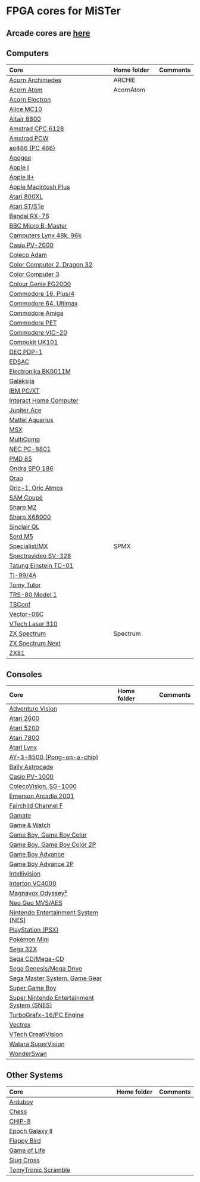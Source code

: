 # FPGA cores for MiSTer
## Arcade cores are [here](Arcade-Cores-List)

<!-- Cores list start -->

## Computers
|Core<img width=300/>| Home folder<img width=20/>| Comments |
|:---|:---|:---:|
| [Acorn Archimedes](https://github.com/MiSTer-devel/Archie_MiSTer) |ARCHIE| |
| [Acorn Atom](https://github.com/MiSTer-devel/AcornAtom_MiSTer) |AcornAtom| |
| [Acorn Electron](https://github.com/MiSTer-devel/AcornElectron_MiSTer) | | |
| [Alice MC10](https://github.com/MiSTer-devel/AliceMC10_MiSTer) | | |
| [Altair 8800](https://github.com/MiSTer-devel/Altair8800_Mister) | | |
| [Amstrad CPC 6128](https://github.com/MiSTer-devel/Amstrad_MiSTer) | | |
| [Amstrad PCW](https://github.com/MiSTer-devel/Amstrad-PCW_MiSTer) | | |
| [ao486 (PC 486)](https://github.com/MiSTer-devel/ao486_MiSTer) | | |
| [Apogee](https://github.com/MiSTer-devel/Apogee_MiSTer) | | |
| [Apple I](https://github.com/MiSTer-devel/Apple-I_MiSTer) | | |
| [Apple II+](https://github.com/MiSTer-devel/Apple-II_MiSTer) | | |
| [Apple Macintosh Plus](https://github.com/MiSTer-devel/MacPlus_MiSTer) | | |
| [Atari 800XL](https://github.com/MiSTer-devel/Atari800_MiSTer) | | |
| [Atari ST/STe](https://github.com/MiSTer-devel/AtariST_MiSTer) | | |
| [Bandai RX-78](https://github.com/MiSTer-devel/RX-78_MiSTer) | | |
| [BBC Micro B, Master](https://github.com/MiSTer-devel/BBCMicro_MiSTer) | | |
| [Camputers Lynx 48k, 96k](https://github.com/MiSTer-devel/Lynx48_MiSTer) | | |
| [Casio PV-2000](https://github.com/MiSTer-devel/Casio_PV-2000_MiSTer) | | |
| [Coleco Adam](https://github.com/MiSTer-devel/ColecoAdam_MiSTer) | | |
| [Color Computer 2, Dragon 32](https://github.com/MiSTer-devel/CoCo2_MiSTer) | | |
| [Color Computer 3](https://github.com/MiSTer-devel/CoCo3_MiSTer) | | |
| [Colour Genie EG2000](https://github.com/MiSTer-devel/EG2000_MiSTer) | | |
| [Commodore 16, Plus/4](https://github.com/MiSTer-devel/C16_MiSTer) | | |
| [Commodore 64, Ultimax](https://github.com/MiSTer-devel/C64_MiSTer) | | |
| [Commodore Amiga](https://github.com/MiSTer-devel/Minimig-AGA_MiSTer) | | |
| [Commodore PET](https://github.com/MiSTer-devel/PET2001_MiSTer) | | |
| [Commodore VIC-20](https://github.com/MiSTer-devel/VIC20_MiSTer) | | |
| [Compukit UK101](https://github.com/MiSTer-devel/UK101_MiSTer) | | |
| [DEC PDP-1](https://github.com/MiSTer-devel/PDP1_MiSTer) | | |
| [EDSAC](https://github.com/MiSTer-devel/EDSAC_MiSTer) | | |
| [Electronika BK0011M](https://github.com/MiSTer-devel/BK0011M_MiSTer) | | |
| [Galaksija](https://github.com/MiSTer-devel/Galaksija_MiSTer) | | |
| [IBM PC/XT](https://github.com/MiSTer-devel/PCXT_MiSTer) | | |
| [Interact Home Computer](https://github.com/MiSTer-devel/Interact_MiSTer) | | |
| [Jupiter Ace](https://github.com/MiSTer-devel/Jupiter_MiSTer) | | |
| [Mattel Aquarius](https://github.com/MiSTer-devel/Aquarius_MISTer) | | |
| [MSX](https://github.com/MiSTer-devel/MSX_MiSTer) | | |
| [MultiComp](https://github.com/MiSTer-devel/MultiComp_MiSTer) | | |
| [NEC PC-8801](https://github.com/MiSTer-devel/PC88_MiSTer) | | |
| [PMD 85](https://github.com/MiSTer-devel/PMD85_MiSTer) | | |
| [Ondra SPO 186](https://github.com/MiSTer-devel/OndraSPO186_MiSTer) | | |
| [Orao](https://github.com/MiSTer-devel/Orao_MiSTer) | | |
| [Oric-1, Oric Atmos](https://github.com/MiSTer-devel/Oric_MiSTer) | | |
| [SAM Coupé](https://github.com/MiSTer-devel/SAM-Coupe_MiSTer) | | |
| [Sharp MZ](https://github.com/MiSTer-devel/SharpMZ_MiSTer) | | |
| [Sharp X68000](https://github.com/MiSTer-devel/X68000_MiSTer) | | |
| [Sinclair QL](https://github.com/MiSTer-devel/QL_MiSTer) | | |
| [Sord M5](https://github.com/MiSTer-devel/SordM5_MiSTer) | | |
| [Specialist/MX](https://github.com/MiSTer-devel/Specialist_MiSTer) |SPMX| |
| [Spectravideo SV-328](https://github.com/MiSTer-devel/SVI328_MiSTer) | | |
| [Tatung Einstein TC-01](https://github.com/MiSTer-devel/TatungEinstein_MiSTer) | | |
| [TI-99/4A](https://github.com/MiSTer-devel/TI-99_4A_MiSTer) | | |
| [Tomy Tutor](https://github.com/MiSTer-devel/TomyTutor_MiSTer) | | |
| [TRS-80 Model 1](https://github.com/MiSTer-devel/TRS-80_MiSTer) | | |
| [TSConf](https://github.com/MiSTer-devel/TSConf_MiSTer) | | |
| [Vector-06C](https://github.com/MiSTer-devel/Vector-06C_MiSTer) | | |
| [VTech Laser 310](https://github.com/MiSTer-devel/Laser310_MiSTer) | | |
| [ZX Spectrum](https://github.com/MiSTer-devel/ZX-Spectrum_MISTer) |Spectrum| |
| [ZX Spectrum Next](https://github.com/MiSTer-devel/ZXNext_MISTer) | | |
| [ZX81](https://github.com/MiSTer-devel/ZX81_MiSTer) | | |

## Consoles
|Core<img width=300/>| Home folder<img width=20/>| Comments |
|:---|:---|:---:|
| [Adventure Vision](https://github.com/MiSTer-devel/AdventureVision_MiSTer) | | |
| [Atari 2600](https://github.com/MiSTer-devel/Atari2600_MiSTer) | | |
| [Atari 5200](https://github.com/MiSTer-devel/Atari800_MiSTer) | | |
| [Atari 7800](https://github.com/MiSTer-devel/Atari7800_MiSTer) | | |
| [Atari Lynx](https://github.com/MiSTer-devel/AtariLynx_MiSTer) | | |
| [AY-3-8500 (Pong-on-a-chip)](https://github.com/MiSTer-devel/AY-3-8500-MiSTer) | | |
| [Bally Astrocade](https://github.com/MiSTer-devel/Astrocade_MiSTer) | | |
| [Casio PV-1000](https://github.com/MiSTer-devel/Casio_PV-1000_MiSTer) | | |
| [ColecoVision, SG-1000](https://github.com/MiSTer-devel/ColecoVision_MiSTer) | | |
| [Emerson Arcadia 2001](https://github.com/MiSTer-devel/Arcadia_MiSTer) | | |
| [Fairchild Channel F](https://github.com/MiSTer-devel/ChannelF_MiSTer) | | |
| [Gamate](https://github.com/MiSTer-devel/Gamate_MiSTer) | | |
| [Game & Watch](https://github.com/MiSTer-devel/GnW_MiSTer) | | |
| [Game Boy, Game Boy Color](https://github.com/MiSTer-devel/Gameboy_MiSTer) | | |
| [Game Boy, Game Boy Color 2P](https://github.com/MiSTer-devel/Gameboy_MiSTer/tree/Gameboy2P) | | |
| [Game Boy Advance](https://github.com/MiSTer-devel/GBA_MiSTer) | | |
| [Game Boy Advance 2P](https://github.com/MiSTer-devel/GBA_MiSTer/tree/GBA2P) | | |
| [Intellivision](https://github.com/MiSTer-devel/Intv_MiSTer) | | |
| [Interton VC4000](https://github.com/MiSTer-devel/VC4000_MiSTer) | | |
| [Magnavox Odyssey²](https://github.com/MiSTer-devel/Odyssey2_MiSTer) | | |
| [Neo Geo MVS/AES](https://github.com/MiSTer-devel/NeoGeo_MiSTer) | | |
| [Nintendo Entertainment System (NES)](https://github.com/MiSTer-devel/NES_MiSTer) | | |
| [PlayStation (PSX)](https://github.com/MiSTer-devel/PSX_MiSTer) | | |
| [Pokémon Mini](https://github.com/MiSTer-devel/PokemonMini_MiSTer) | | |
| [Sega 32X](https://github.com/MiSTer-devel/S32X_MiSTer) | | |
| [Sega CD/Mega-CD](https://github.com/MiSTer-devel/MegaCD_MiSTer) | | |
| [Sega Genesis/Mega Drive](https://github.com/MiSTer-devel/Genesis_MiSTer) | | |
| [Sega Master System, Game Gear](https://github.com/MiSTer-devel/SMS_MiSTer) | | |
| [Super Game Boy](https://github.com/MiSTer-devel/SGB_MiSTer) | | |
| [Super Nintendo Entertainment System (SNES)](https://github.com/MiSTer-devel/SNES_MiSTer) | | |
| [TurboGrafx-16/PC Engine](https://github.com/MiSTer-devel/TurboGrafx16_MiSTer) | | |
| [Vectrex](https://github.com/MiSTer-devel/Vectrex_MiSTer) | | |
| [VTech CreatiVision](https://github.com/MiSTer-devel/CreatiVision_MiSTer) | | |
| [Watara SuperVision](https://github.com/MiSTer-devel/SuperVision_MiSTer) | | |
| [WonderSwan](https://github.com/MiSTer-devel/WonderSwan_MiSTer) | | |

## Other Systems
|Core<img width=300/>| Home folder<img width=20/>| Comments |
|:---|:---|:---:|
| [Arduboy](https://github.com/MiSTer-devel/Arduboy_MiSTer) | | |
| [Chess](https://github.com/MiSTer-devel/Chess_MiSTer) | | |
| [CHIP-8](https://github.com/MiSTer-devel/Chip8_MiSTer) | | |
| [Epoch Galaxy II](https://github.com/MiSTer-devel/EpochGalaxy2_MiSTer) | | |
| [Flappy Bird](https://github.com/MiSTer-devel/FlappyBird_MiSTer) | | |
| [Game of Life](https://github.com/MiSTer-devel/Life_MiSTer) | | |
| [Slug Cross](https://github.com/MiSTer-devel/SlugCross_MiSTer) | | |
| [TomyTronic Scramble](https://github.com/MiSTer-devel/TomyScramble_MiSTer) | | |

<!-- Cores list end -->

